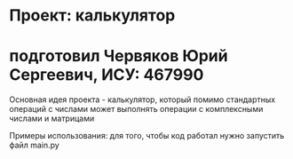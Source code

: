 # Проект: калькулятор
# подготовил Червяков Юрий Сергеевич, ИСУ: 467990
 Основная идея проекта - калькулятор, который помимо стандартных операций с числами может выполнять операции с комплексными числами и матрицами
 
Примеры использования: для того, чтобы код работал нужно запустить файл main.py
